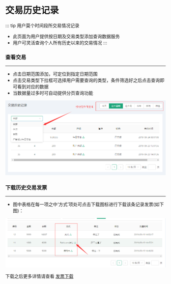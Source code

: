 # 交易历史记录 
::: tip 用户莫个时间段所交易情况记录
* 此页面为用户提供按日期及交易类型添加查询数据服务
* 用户可灵活查询个人所有历史以来的交易情况
:::

### 查看交易
---
* 点击日期范围添加，可定位到指定日期范围
* 点击交易类型下拉框可选择用户需要查询的类型，条件筛选好之后点击查询即可看到对应的数据
* 当数据量过多时可自动提供分页查询功能

![查看发票](./img/tth-1.png "查看发票")

### 下载历史交易发票
---
* 图中表格在每一项之中‘方式’项处可点击下载图标进行下载该条记录发票(如下图)：

![下载历史发票](./img/tth-2.png "下载历史发票")

下载之后更多详情请查看 [发票下载](Invoice.html#发票下载)
